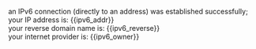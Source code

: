 
an IPv6 connection (directly to an address) was established successfully;  
your IP address is: {{ipv6_addr}}  
your reverse domain name is: {{ipv6_reverse}}  
your internet provider is: {{ipv6_owner}}  

